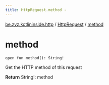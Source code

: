 ```yaml
---
title: HttpRequest.method - 
---
```


[be.zvz.kotlininside.http](../index.html) / [HttpRequest](index.html) / [method](./method.html)

# method

`open fun method(): String!`

Get the HTTP method of this request

**Return**
String!: method


